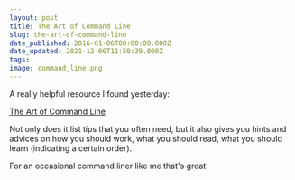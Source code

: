 ```yaml
---
layout: post
title: The Art of Command Line
slug: the-art-of-command-line
date_published: 2016-01-06T00:00:00.000Z
date_updated: 2021-12-06T11:50:39.000Z
tags: 
image: command_line.png
---
```


A really helpful resource I found yesterday:

[The Art of Command Line](https://rud.is/taotcl/the-art-of-the-command-line.html)

Not only does it list tips that you often need, but it also gives you hints and advices on how you should work, what you should read, what you should learn (indicating a certain order). 

For an occasional command liner like me that's great!
